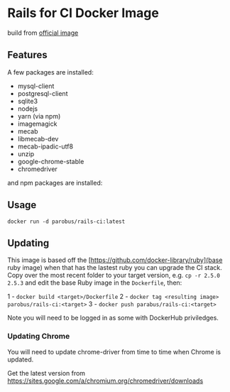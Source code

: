 # Rails for CI Docker Image
build from [official image](https://github.com/docker-library/ruby)

## Features
A few packages are installed:

- mysql-client
- postgresql-client
- sqlite3
- nodejs
- yarn (via npm)
- imagemagick
- mecab
- libmecab-dev
- mecab-ipadic-utf8
- unzip
- google-chrome-stable
- chromedriver

and npm packages are installed:

## Usage
```
docker run -d parobus/rails-ci:latest
```

## Updating

This image is based off the [https://github.com/docker-library/ruby](base ruby image)
when that has the lastest ruby you can upgrade the CI stack. Copy over the most recent
folder to your target version, e.g. `cp -r 2.5.0 2.5.3` and edit the base Ruby image
in the `Dockerfile`, then:

1 - `docker build <target>/Dockerfile`
2 - `docker tag <resulting image> parobus/rails-ci:<target>`
3 - `docker push parabus/rails-ci:<target>`

Note you will need to be logged in as some with DockerHub priviledges.

### Updating Chrome

You will need to update chrome-driver from time to time when Chrome is updated.

Get the latest version from https://sites.google.com/a/chromium.org/chromedriver/downloads
